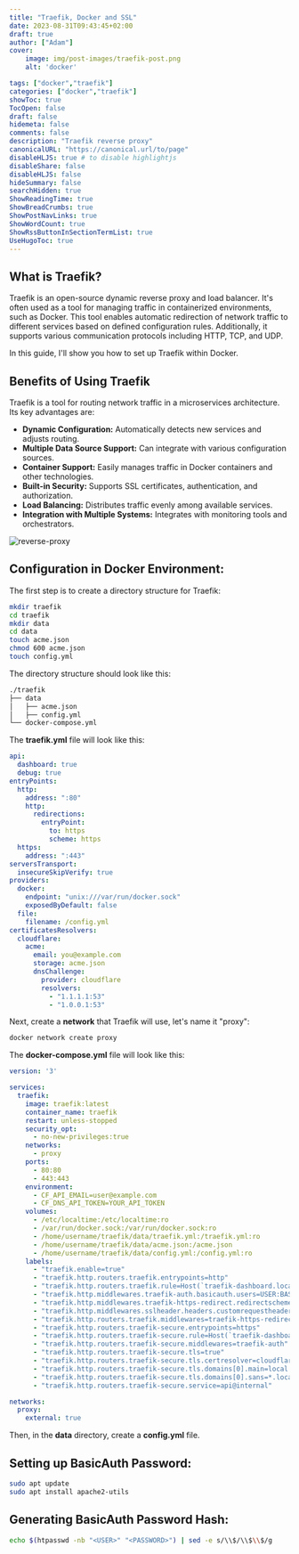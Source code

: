 ```yaml
---
title: "Traefik, Docker and SSL"
date: 2023-08-31T09:43:45+02:00
draft: true
author: ["Adam"]
cover:
    image: img/post-images/traefik-post.png
    alt: 'docker'

tags: ["docker","traefik"] 
categories: ["docker","traefik"] 
showToc: true
TocOpen: false
draft: false
hidemeta: false
comments: false
description: "Traefik reverse proxy"
canonicalURL: "https://canonical.url/to/page"
disableHLJS: true # to disable highlightjs
disableShare: false
disableHLJS: false
hideSummary: false
searchHidden: true
ShowReadingTime: true
ShowBreadCrumbs: true
ShowPostNavLinks: true
ShowWordCount: true
ShowRssButtonInSectionTermList: true
UseHugoToc: true
---
```

## What is Traefik?

Traefik is an open-source dynamic reverse proxy and load balancer. It's often used as a tool for managing traffic in containerized environments, such as Docker. This tool enables automatic redirection of network traffic to different services based on defined configuration rules. Additionally, it supports various communication protocols including HTTP, TCP, and UDP.

In this guide, I'll show you how to set up Traefik within Docker.

## Benefits of Using Traefik

Traefik is a tool for routing network traffic in a microservices architecture. Its key advantages are:

- **Dynamic Configuration:** Automatically detects new services and adjusts routing.
- **Multiple Data Source Support:** Can integrate with various configuration sources.
- **Container Support:** Easily manages traffic in Docker containers and other technologies.
- **Built-in Security:** Supports SSL certificates, authentication, and authorization.
- **Load Balancing:** Distributes traffic evenly among available services.
- **Integration with Multiple Systems:** Integrates with monitoring tools and orchestrators.

![reverse-proxy](/img/blog/traefik1.png "Nextcloud reverse_proxy")

## Configuration in Docker Environment:

The first step is to create a directory structure for Traefik:
```bash
mkdir traefik
cd traefik
mkdir data
cd data
touch acme.json
chmod 600 acme.json
touch config.yml
```

The directory structure should look like this:
```bash
./traefik
├── data
│   ├── acme.json
│   ├── config.yml
└── docker-compose.yml
```

The **traefik.yml** file will look like this:
```yaml
api:
  dashboard: true
  debug: true
entryPoints:
  http:
    address: ":80"
    http:
      redirections:
        entryPoint:
          to: https
          scheme: https
  https:
    address: ":443"
serversTransport:
  insecureSkipVerify: true
providers:
  docker:
    endpoint: "unix:///var/run/docker.sock"
    exposedByDefault: false
  file:
    filename: /config.yml
certificatesResolvers:
  cloudflare:
    acme:
      email: you@example.com
      storage: acme.json
      dnsChallenge:
        provider: cloudflare
        resolvers:
          - "1.1.1.1:53"
          - "1.0.0.1:53"
```

Next, create a **network** that Traefik will use, let's name it "proxy":
```bash
docker network create proxy
```

The **docker-compose.yml** file will look like this:
```yaml
version: '3'

services:
  traefik:
    image: traefik:latest
    container_name: traefik
    restart: unless-stopped
    security_opt:
      - no-new-privileges:true
    networks:
      - proxy
    ports:
      - 80:80
      - 443:443
    environment:
      - CF_API_EMAIL=user@example.com
      - CF_DNS_API_TOKEN=YOUR_API_TOKEN
    volumes:
      - /etc/localtime:/etc/localtime:ro
      - /var/run/docker.sock:/var/run/docker.sock:ro
      - /home/username/traefik/data/traefik.yml:/traefik.yml:ro
      - /home/username/traefik/data/acme.json:/acme.json
      - /home/username/traefik/data/config.yml:/config.yml:ro
    labels:
      - "traefik.enable=true"
      - "traefik.http.routers.traefik.entrypoints=http"
      - "traefik.http.routers.traefik.rule=Host(`traefik-dashboard.local.example.com`)"
      - "traefik.http.middlewares.traefik-auth.basicauth.users=USER:BASIC_AUTH_PASSWORD"
      - "traefik.http.middlewares.traefik-https-redirect.redirectscheme.scheme=https"
      - "traefik.http.middlewares.sslheader.headers.customrequestheaders.X-Forwarded-Proto=https"
      - "traefik.http.routers.traefik.middlewares=traefik-https-redirect"
      - "traefik.http.routers.traefik-secure.entrypoints=https"
      - "traefik.http.routers.traefik-secure.rule=Host(`traefik-dashboard.local.example.com`)"
      - "traefik.http.routers.traefik-secure.middlewares=traefik-auth"
      - "traefik.http.routers.traefik-secure.tls=true"
      - "traefik.http.routers.traefik-secure.tls.certresolver=cloudflare"
      - "traefik.http.routers.traefik-secure.tls.domains[0].main=local.example.com"
      - "traefik.http.routers.traefik-secure.tls.domains[0].sans=*.local.example.com"
      - "traefik.http.routers.traefik-secure.service=api@internal"

networks:
  proxy:
    external: true
```

Then, in the **data** directory, create a **config.yml** file.

## Setting up BasicAuth Password:
```bash
sudo apt update
sudo apt install apache2-utils
```

## Generating BasicAuth Password Hash:
```bash
echo $(htpasswd -nb "<USER>" "<PASSWORD>") | sed -e s/\\$/\\$\\$/g
```